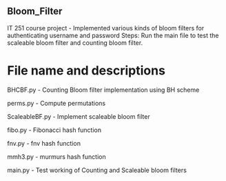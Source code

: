 ## Bloom_Filter
IT 251 course project - Implemented various kinds of bloom filters for authenticating username and password
Steps: Run the main file to test the scaleable bloom filter and counting bloom filter.

# File name and descriptions

BHCBF.py - Counting Bloom filter implementation using BH scheme

perms.py - Compute permutations 

ScaleableBF.py - Implement scaleable bloom filter

fibo.py - Fibonacci hash function

fnv.py - fnv hash function

mmh3.py - murmurs hash function

main.py - Test working of Counting and Scaleable bloom filters
